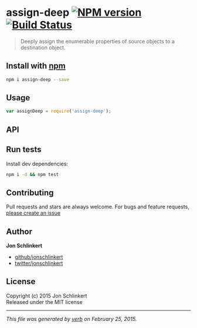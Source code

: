# assign-deep [![NPM version](https://badge.fury.io/js/assign-deep.svg)](http://badge.fury.io/js/assign-deep)  [![Build Status](https://travis-ci.org/jonschlinkert/assign-deep.svg)](https://travis-ci.org/jonschlinkert/assign-deep) 

> Deeply assign the enumerable properties of source objects to a destination object.

## Install with [npm](npmjs.org)

```bash
npm i assign-deep --save
```

## Usage

```js
var assignDeep = require('assign-deep');
```

## API



## Run tests

Install dev dependencies:

```bash
npm i -d && npm test
```

## Contributing
Pull requests and stars are always welcome. For bugs and feature requests, [please create an issue](https://github.com/jonschlinkert/assign-deep/issues)

## Author

**Jon Schlinkert**
 
+ [github/jonschlinkert](https://github.com/jonschlinkert)
+ [twitter/jonschlinkert](http://twitter.com/jonschlinkert) 

## License
Copyright (c) 2015 Jon Schlinkert  
Released under the MIT license

***

_This file was generated by [verb](https://github.com/assemble/verb) on February 25, 2015._
